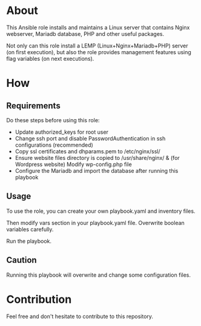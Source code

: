 # About
This Ansible role installs and maintains a Linux server that contains Nginx webserver, Mariadb database, PHP and other useful packages.

Not only can this role install a LEMP (Linux+Nginx+Mariadb+PHP) server (on first execution), but also the role provides management features using flag variables (on next executions).

# How
## Requirements
Do these steps before using this role:
- Update authorized_keys for root user
- Change ssh port and disable PasswordAuthentication in ssh configurations (recommended)
- Copy ssl certificates and dhparams.pem to /etc/nginx/ssl/
- Ensure website files directory is copied to /usr/share/nginx/ & (for Wordpress website) Modify wp-config.php file
- Configure the Mariadb and import the database after running this playbook

## Usage
To use the role, you can create your own playbook.yaml and inventory files.

Then modify vars section in your playbook.yaml file. Overwrite boolean variables carefully.

Run the playbook.

## Caution
Running this playbook will overwrite and change some configuration files.

# Contribution
Feel free and don't hesitate to contribute to this repository.
